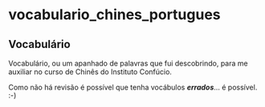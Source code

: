 # vocabulario_chines_portugues
Vocabulário
-----------

Vocabulário, ou um apanhado de palavras que fui descobrindo, para me auxiliar no curso de Chinês do Instituto Confúcio.

Como não há revisão é possível que tenha vocábulos ***errados***... é possível. :-)


